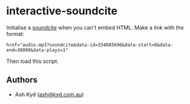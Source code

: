 # interactive-soundcite
Initialise a [soundcite](https://soundcite.knightlab.com/) when you can't embed HTML.
Make a link with the format:

```
href="audio.mp3?soundcite&data-id=334685696&data-start=0&data-end=38090&data-plays=1"
```

Then load this script.

## Authors

- Ash Kyd ([ash@kyd.com.au](mailto:ash@kyd.com.au))
